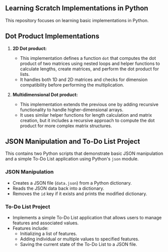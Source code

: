## Learning Scratch Implementations in Python

This repository focuses on learning basic implementations in Python.

## Dot Product Implementations

1. **2D Dot product:**
   - This implementation defines a function `dot` that computes the dot product of two matrices using nested loops and helper functions to calculate lengths, create matrices, and perform the dot product for lists.
   - It handles both 1D and 2D matrices and checks for dimension compatibility before performing the multiplication.

2. **Multidimensional Dot product:**
   - This implementation extends the previous one by adding recursive functionality to handle higher-dimensional arrays.
   - It uses similar helper functions for length calculation and matrix creation, but it includes a recursive approach to compute the dot product for more complex matrix structures.

## JSON Manipulation and To-Do List Project

This  contains two Python scripts that demonstrate basic JSON manipulation and a simple To-Do List application using Python's `json` module.

### JSON Manipulation

- Creates a JSON file (`data.json`) from a Python dictionary.
- Reads the JSON data back into a dictionary.
- Removes the `id` key if it exists and prints the modified dictionary.

### To-Do List Project

- Implements a simple To-Do List application that allows users to manage features and associated values.
- Features include:
  - Initializing a list of features.
  - Adding individual or multiple values to specified features.
  - Saving the current state of the To-Do List to a JSON file.


